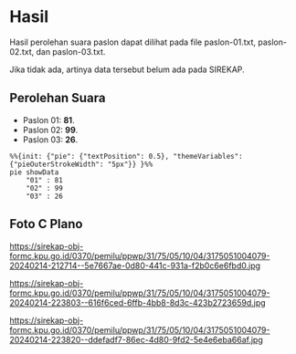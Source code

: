 # Hasil

Hasil perolehan suara paslon dapat dilihat pada file paslon-01.txt, paslon-02.txt, dan paslon-03.txt.

Jika tidak ada, artinya data tersebut belum ada pada SIREKAP.

## Perolehan Suara

 * Paslon 01: **81**.
 * Paslon 02: **99**.
 * Paslon 03: **26**.

```mermaid
%%{init: {"pie": {"textPosition": 0.5}, "themeVariables": {"pieOuterStrokeWidth": "5px"}} }%%
pie showData
    "01" : 81
    "02" : 99
    "03" : 26
```
## Foto C Plano

https://sirekap-obj-formc.kpu.go.id/0370/pemilu/ppwp/31/75/05/10/04/3175051004079-20240214-212714--5e7667ae-0d80-441c-931a-f2b0c6e6fbd0.jpg

https://sirekap-obj-formc.kpu.go.id/0370/pemilu/ppwp/31/75/05/10/04/3175051004079-20240214-223803--616f6ced-6ffb-4bb8-8d3c-423b2723659d.jpg

https://sirekap-obj-formc.kpu.go.id/0370/pemilu/ppwp/31/75/05/10/04/3175051004079-20240214-223820--ddefadf7-86ec-4d80-9fd2-5e4e6eba66af.jpg

